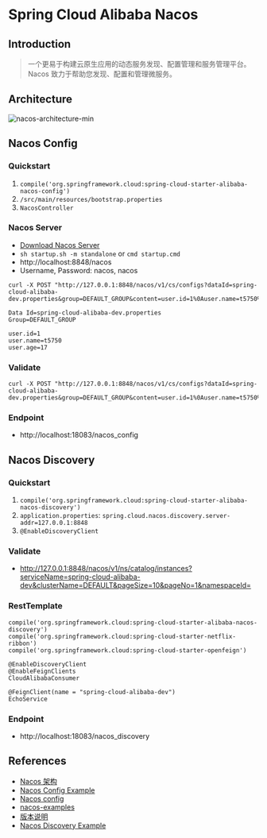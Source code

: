 # Spring Cloud Alibaba Nacos

## Introduction
>一个更易于构建云原生应用的动态服务发现、配置管理和服务管理平台。
Nacos 致力于帮助您发现、配置和管理微服务。

## Architecture
![nacos-architecture-min](https://www.wailian.work/images/2019/07/05/nacos-architecture-min.jpg)

## Nacos Config
### Quickstart
1. `compile('org.springframework.cloud:spring-cloud-starter-alibaba-nacos-config')`
1. `/src/main/resources/bootstrap.properties`
1. `NacosController`

### Nacos Server
- [Download Nacos Server](https://github.com/alibaba/nacos/releases)
- `sh startup.sh -m standalone` or `cmd startup.cmd`
- http://localhost:8848/nacos
- Username, Password: nacos, nacos

```
curl -X POST "http://127.0.0.1:8848/nacos/v1/cs/configs?dataId=spring-cloud-alibaba-dev.properties&group=DEFAULT_GROUP&content=user.id=1%0Auser.name=t5750%0Auser.age=17"
```
```
Data Id=spring-cloud-alibaba-dev.properties
Group=DEFAULT_GROUP

user.id=1
user.name=t5750
user.age=17
```

### Validate
```
curl -X POST "http://127.0.0.1:8848/nacos/v1/cs/configs?dataId=spring-cloud-alibaba-dev.properties&group=DEFAULT_GROUP&content=user.id=1%0Auser.name=t5750%0Auser.age=18"
```

### Endpoint
- http://localhost:18083/nacos_config

## Nacos Discovery
### Quickstart
1. `compile('org.springframework.cloud:spring-cloud-starter-alibaba-nacos-discovery')`
1. `application.properties`: `spring.cloud.nacos.discovery.server-addr=127.0.0.1:8848`
1. `@EnableDiscoveryClient`

### Validate
- http://127.0.0.1:8848/nacos/v1/ns/catalog/instances?serviceName=spring-cloud-alibaba-dev&clusterName=DEFAULT&pageSize=10&pageNo=1&namespaceId=

### RestTemplate
```
compile('org.springframework.cloud:spring-cloud-starter-alibaba-nacos-discovery')
compile('org.springframework.cloud:spring-cloud-starter-netflix-ribbon')
compile('org.springframework.cloud:spring-cloud-starter-openfeign')

@EnableDiscoveryClient
@EnableFeignClients
CloudAlibabaConsumer

@FeignClient(name = "spring-cloud-alibaba-dev")
EchoService
```

### Endpoint
- http://localhost:18083/nacos_discovery

## References
- [Nacos 架构](https://nacos.io/zh-cn/docs/architecture.html)
- [Nacos Config Example](https://github.com/alibaba/spring-cloud-alibaba/blob/1.x/spring-cloud-alibaba-examples/nacos-example/nacos-config-example/readme-zh.md)
- [Nacos config](https://github.com/alibaba/spring-cloud-alibaba/wiki/Nacos-config)
- [nacos-examples](https://github.com/nacos-group/nacos-examples)
- [版本说明](https://github.com/alibaba/spring-cloud-alibaba/wiki/%E7%89%88%E6%9C%AC%E8%AF%B4%E6%98%8E)
- [Nacos Discovery Example](https://github.com/alibaba/spring-cloud-alibaba/blob/1.x/spring-cloud-alibaba-examples/nacos-example/nacos-discovery-example/readme-zh.md)